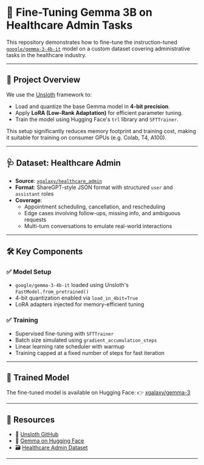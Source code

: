 # 🧠 Fine-Tuning Gemma 3B on Healthcare Admin Tasks

This repository demonstrates how to fine-tune the instruction-tuned [`google/gemma-3-4b-it`](https://huggingface.co/google/gemma-3-4b-it) model on a custom dataset covering administrative tasks in the healthcare industry.

---

## 📌 Project Overview

We use the [Unsloth](https://github.com/unslothai/unsloth) framework to:
- Load and quantize the base Gemma model in **4-bit precision**.
- Apply **LoRA (Low-Rank Adaptation)** for efficient parameter tuning.
- Train the model using Hugging Face's `trl` library and `SFTTrainer`.

This setup significantly reduces memory footprint and training cost, making it suitable for training on consumer GPUs (e.g. Colab, T4, A100).

---

## 🩺 Dataset: Healthcare Admin

- **Source**: [`xgalaxy/healthcare_admin`](https://huggingface.co/datasets/xgalaxy/healthcare_admin)
- **Format**: ShareGPT-style JSON format with structured `user` and `assistant` roles
- **Coverage**:
  - Appointment scheduling, cancellation, and rescheduling
  - Edge cases involving follow-ups, missing info, and ambiguous requests
  - Multi-turn conversations to emulate real-world interactions

---

## 🛠️ Key Components

### ✅ Model Setup
- `google/gemma-3-4b-it` loaded using Unsloth's `FastModel.from_pretrained()`
- 4-bit quantization enabled via `load_in_4bit=True`
- LoRA adapters injected for memory-efficient tuning

### ✅ Training
- Supervised fine-tuning with `SFTTrainer`
- Batch size simulated using `gradient_accumulation_steps`
- Linear learning rate scheduler with warmup
- Training capped at a fixed number of steps for fast iteration

---

## 🚀 Trained Model

The fine-tuned model is available on Hugging Face:
👉 [xgalaxy/gemma-3](https://huggingface.co/xgalaxy/gemma-3)

---

## 🔗 Resources

- 🔗 [Unsloth GitHub](https://github.com/unslothai/unsloth)
- 📘 [Gemma on Hugging Face](https://huggingface.co/google/gemma-3-4b-it)
- 🗃️ [Healthcare Admin Dataset](https://huggingface.co/datasets/xgalaxy/healthcare_admin)

---

